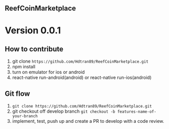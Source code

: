 ## ReefCoinMarketplace
# Version 0.0.1 

## How to contribute
1. git clone `https://github.com/Hdtran89/ReefCoinMarketplace.git`
2. npm install
3. turn on emulator for ios or android
4. react-native run-android(android) or react-native run-ios(android)

## Git flow
1. `git clone https://github.com/Hdtran89/ReefCoinMarketplace.git`
2. git checkout off develop branch `git checkout -b features-name-of-your-branch`
3. implement, test, push up and create a PR to develop with a code review.

